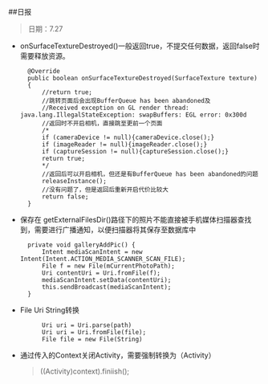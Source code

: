 ##日报

> 日期：7.27

* onSurfaceTextureDestroyed()一般返回true，不提交任何数据，返回false时需要释放资源。

		@Override
        public boolean onSurfaceTextureDestroyed(SurfaceTexture texture)
        {
            //return true;
            //跳转页面后会出现BufferQueue has been abandoned及
            //Received exception on GL render thread: java.lang.IllegalStateException: swapBuffers: EGL error: 0x300d
            //返回时不开启相机，直接跳至更前一个页面
            /*
            if (cameraDevice != null){cameraDevice.close();}
            if (imageReader != null){imageReader.close();}
            if (captureSession != null){captureSession.close();}
            return true;
            */
            //返回后可以开启相机，但还是有BufferQueue has been abandoned的问题
            releaseInstance();
            //没有问题了，但是返回后重新开启代价比较大
            return false;
        }
        
* 保存在 getExternalFilesDir()路径下的照片不能直接被手机媒体扫描器查找到，需要进行广播通知，以便扫描器将其保存至数据库中

		private void galleryAddPic() {
    		Intent mediaScanIntent = new Intent(Intent.ACTION_MEDIA_SCANNER_SCAN_FILE);
    		File f = new File(mCurrentPhotoPath);
    		Uri contentUri = Uri.fromFile(f);
    		mediaScanIntent.setData(contentUri);
   			this.sendBroadcast(mediaScanIntent);
		}
		
* File Uri String转换

			Uri uri = Uri.parse(path)
			Uri uri = Uri.fromFile(file);
			File file = new File(String)
	
* 通过传入的Context关闭Activity，需要强制转换为（Activity）
	
	> ((Activity)context).finiish();